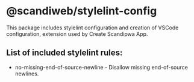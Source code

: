 # @scandiweb/stylelint-config

This package includes stylelint configuration and creation of VSCode configuration,
extension used by Create Scandipwa App.

## List of included stylelint rules:
- no-missing-end-of-source-newline - Disallow missing end-of-source newlines.
